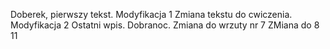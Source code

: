 Doberek, pierwszy tekst.
Modyfikacja 1
Zmiana tekstu do cwiczenia.
Modyfikacja 2
Ostatni wpis.
Dobranoc.
Zmiana do wrzuty nr 7
ZMiana do 8
 11
